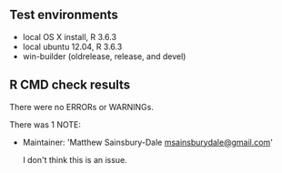 ## Test environments
* local OS X install, R 3.6.3
* local ubuntu 12.04, R 3.6.3
* win-builder (oldrelease, release, and devel)

## R CMD check results
There were no ERRORs or WARNINGs. 

There was 1 NOTE:

* Maintainer: 'Matthew Sainsbury-Dale <msainsburydale@gmail.com>'

  I don't think this is an issue.
